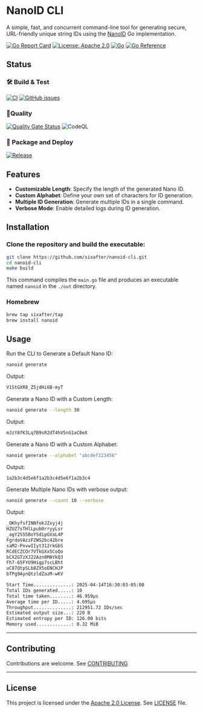 # NanoID CLI

A simple, fast, and concurrent command-line tool for generating secure, URL-friendly unique string IDs 
using the [NanoID](https://github.com/sixafter/nanoid) Go implementation.

[![Go Report Card](https://goreportcard.com/badge/github.com/sixafter/nanoid-cli)](https://goreportcard.com/report/github.com/sixafter/nanoid-cli)
[![License: Apache 2.0](https://img.shields.io/badge/license-Apache%202.0-blue?style=flat-square)](LICENSE)
[![Go](https://img.shields.io/github/go-mod/go-version/sixafter/nanoid-cli)](https://img.shields.io/github/go-mod/go-version/sixafter/nanoid-cli)
[![Go Reference](https://pkg.go.dev/badge/github.com/sixafter/nanoid-cli.svg)](https://pkg.go.dev/github.com/sixafter/nanoid-cli)

## Status

### 🛠️ Build & Test

[![CI](https://github.com/sixafter/nanoid-cli/workflows/ci/badge.svg)](https://github.com/sixafter/nanoid-cli/actions)
[![GitHub issues](https://img.shields.io/github/issues/sixafter/nanoid-cli)](https://github.com/sixafter/nanoid-cli/issues)

### 🚦Quality

[![Quality Gate Status](https://sonarcloud.io/api/project_badges/measure?project=six-after_nano-id-cli&metric=alert_status)](https://sonarcloud.io/summary/new_code?id=six-after_nano-id-cli)
![CodeQL](https://github.com/sixafter/nanoid-cli/actions/workflows/codeql-analysis.yaml/badge.svg)

### 🚀 Package and Deploy

[![Release](https://github.com/sixafter/nanoid-cli/workflows/release/badge.svg)](https://github.com/sixafter/nanoid-cli/actions)

## Features

- **Customizable Length**: Specify the length of the generated Nano ID.
- **Custom Alphabet**: Define your own set of characters for ID generation.
- **Multiple ID Generation**: Generate multiple IDs in a single command.
- **Verbose Mode**: Enable detailed logs during ID generation.

## Installation

### Clone the repository and build the executable:

```sh
git clone https://github.com/sixafter/nanoid-cli.git
cd nanoid-cli
make build
```

This command compiles the `main.go` file and produces an executable named `nanoid` in the `./out` directory.

### Homebrew

```sh
brew tap sixafter/tap
brew install nanoid
```

## Usage

Run the CLI to Generate a Default Nano ID:

```sh
nanoid generate
```

Output:

```sh
V1StGXR8_Z5jdHi6B-myT
```

Generate a Nano ID with a Custom Length:

```sh
nanoid generate --length 30
```

Output:

```sh
mJzY8fK3Lq7B9sR2dT4hV5nG1aC0eX
```

Generate a Nano ID with a Custom Alphabet:

```sh
nanoid generate --alphabet "abcdef123456"
```

Output:

```sh
1a2b3c4d5e6f1a2b3c4d5e6f1a2b3c4
```

Generate Multiple Nano IDs with verbose output:

```sh
nanoid generate --count 10 --verbose
```

Output:

```sh
_OKhyfsfINNfokJZxyj4j
HZUZ7sTHlLpub0rryyLsr
_agY2S55BoYSdipGVaL4P
FgrdoVAzzFZWS2bc42bre
saM2-PnvwIIyt312rkGbS
RCdECZCOr7VTkGXx5CoQo
bCX2GTzXJ22Azn0MAYkQ3
Fh7-65FYU9Higp7scLBht
uC87QtpSLb8ZX5oENCHJP
bTPg9AynQtzldZazM-wKV

Start Time..............: 2025-04-14T16:30:03-05:00
Total IDs generated.....: 10
Total time taken........: 46.959µs
Average time per ID.....: 4.695µs
Throughput..............: 212951.72 IDs/sec
Estimated output size...: 220 B
Estimated entropy per ID: 126.00 bits
Memory used.............: 0.32 MiB
```

---

## Contributing

Contributions are welcome. See [CONTRIBUTING](CONTRIBUTING.md)

---

## License

This project is licensed under the [Apache 2.0 License](https://choosealicense.com/licenses/apache-2.0/). See [LICENSE](LICENSE) file.
